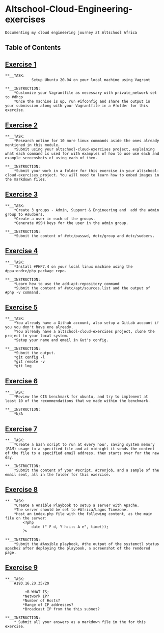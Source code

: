 # Altschool-Cloud-Engineering-exercises
    Documenting my cloud engineering journey at Altschool Africa

## Table of Contents

## [Exercise 1](/exercise-1)
    **__TASK: 
                Setup Ubuntu 20.04 on your local machine using Vagrant

    **__INSTRUCTION:
        *Customize your Vagrantfile as necessary with private_network set to #dhcp
        *Once the machine is up, run #ifconfig and share the output in your submission along with your Vagrantfile in a #folder for this exercise.

## [Exercise 2](/exercise-2)
    **__TASK:
        *Research online for 10 more linux commands aside the ones already mentioned in this module.
        *Submit using your altschool-cloud-exercises project, explaining what each command is used for with examples of how to use use each and example screenshots of using each of them.
       
    **__INSTRUCTION:
        *Submit your work in a folder for this exercise in your altschool-cloud-exercises project. You will need to learn how to embed images in the markdown files. 


## [Exercise 3](/exercise-3)
    **__TASK:
        *Create 3 groups - Admin, Support & Engineering and  add the admin group to #sudoers.
        *Create a user in each of the groups.
        *Generate #SSH keys for the user in the admin group.
    
    **__INSTRUCTION:
        *Submit the content of #etc/passwd, #etc/group and #etc/sudoers.


## [Exercise 4](/exercise-4)
    **__TASK:
        *Install #PHP7.4 on your local linux machine using the #ppa:ondre/php package repo.
    
    **__INSTRUCTION:
        *Learn how to use the add-apt-repository command
        *Submit the content of #etc/apt/sources.list and the output of #php -v command.


## [Exercise 5](/exercise-5)
    **__TASK:
        *You already have a Github account, also setup a GitLab account if you you don't have one already.
        *You already have a altschool-cloud-exercises project, clone the project to your local system.
        *Setup your name and email in Gut's config.

    **__INSTRUCTION:
        *Submit the output.
        *git config -l
        *git remote -v
        *git log


## [Exercise 6](/exercise-6)
    **__TASK:
        *Review the CIS benchmark for ubuntu, and try to implement at least 10 of the recommendations that we made within the benchmark.

    **__INSTRUCTION:
        *N/A


## [Exercise 7](/exercise-7)
    **__TASK:
        *Create a bash script to run at every hour, saving system memory (RAM) usage to a specified file and at midnight it sends the content of the file to a specified email address, then starts over for the new day.
    
    **__INSTRUCTION:
        *Submit the content of your #script, #cronjob, and a sample of the email sent, all in the folder for this exercise.


## [Exercise 8](/exercise-8)
    **__TASK:
        *Create a Ansible Playbook to setup a server with Apache.
        *The server should be set to #Africa/Lagos Timezone.
        *Host an index.php file with the following content, as the main file on the server:
            <?php
                date (" F d, Y h:i:s A e", time());
            ?> 
    
    **__INSTRUCTION:
        *Submit the #Ansible playbook, #the output of the systemctl status apache2 after deploying the playbook, a screenshot of the rendered page.


## [Exercise 9](/exercise-9)
    **__TASK:
        #193.16.20.35/29

             +B WHAT IS; 
            *Network IP?
            *Number of Hosts?
            *Range of IP addresses?
            *Broadcast IP from the this subnet? 
    
    **__INSTRUCTION:
        * Submit all your answers as a markdown file in the for this exercise.
